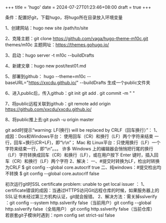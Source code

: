 +++
title = 'hugo'
date = 2024-07-27T01:23:46+08:00
draft = true
+++

条件：配置好git，下载hugo，将hugo所在目录放入环境变量

1、创建网站：hugo new site /path/to/site

2、克隆主题：git clone https://github.com/vaga/hugo-theme-m10c.git themes/m10c
主题网址：https://themes.gohugo.io/

3、启动：hugo server -t m10c --buildDrafts

4、新建文章：hugo new post/test01.md

5、部署到github： hugo --theme=m10c --baseURL="https://xxcdu.github.io/" --buildDrafts
生成一个public文件夹

6、进入public后，传入github：git init
git add .
git commit -m "     "

7、将public远程关联到github：git remote add origin https://github.com/xxcdu/xxcdu.github.io/

8、将public推上去:git push -u origin master

git add时提示“warning: LF(换行) will be replaced by CRLF（回车换行）”：
    1、成因：Dos和Windows平台： 使用回车（CR）和换行（LF）两个字符来结束    一行，回车+换行(CR+LF)，即“\r\n”；
    Mac 和 Linux平台：只使用换行（LF）一个字符来结束一行，即“\n”。。。
        许多 Windows 上的编辑器会悄悄把行尾的换行（LF）字符转换成回车（CR）和换行（LF），或在用户按下 Enter 键时，插入回车（CR）和换行（LF）两个字符
    2、解决：
        一、#提交时转换为LF，检出时转换为CRLF
        $ git config --global core.autocrlf true
        二、纯windows：#提交检出均不转换
        $ git config --global core.autocrlf false


初次运行git时SSL certificate problem: unable to get local issuer ： 
    1、certificate错误的成因：当通过HTTPS访问Git远程仓库的时候，如果服务器上的SSL证书未经过第三方机构认证，git就会报错。
    2、解决方法：需关掉sslverify ：git config --system http.sslverify false（当前用户）git config --global http.sslverify false（全局用户）
    git config http.sslverify false（当前仓库）      
    若嵌套git子模块时遇到：npm config set strict-ssl false